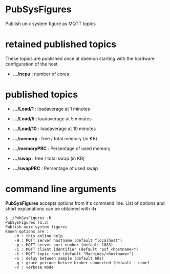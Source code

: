 # PubSysFigures
Publish unix system figure as MQTT topics

# retained published topics

These topics are published once at daemon starting with the hardware configuration of the host.

* **.../ncpu** : number of cores

# published topics

* **.../Load/1** : loadaverage at 1 minutes
* **.../Load/5** : loadaverage at 5 minutes
* **.../Load/10** : loadaverage at 10 minutes

* **.../memory** : free / total memory (in KB)
* **.../memoryPRC** : Persentage of used memory

* **.../swap** : free / total swap (in KB)
* **.../swapPRC** : Persentage of used swap

# command line arguments

**PubSysFigures** accepts options from it's command line.
List of options and short explanations can be obtained with **-h**

```
$ ./PubSysFigures -h
PubSysFigures (1.3)
Publish unix system figures
Known options are :
	-h : this online help
	-H : MQTT server hostname (default "localhost")
	-p : MQTT server port number (default 1883)
	-i : MQTT client identifier (default "psf_<hostname>")
	-t : MQTT topic root (default "Machines/<hostname>")
	-s : delay between sample (default 60s)
	-g : grace periode before broker connected (default : none)
	-v : verbose mode
```
